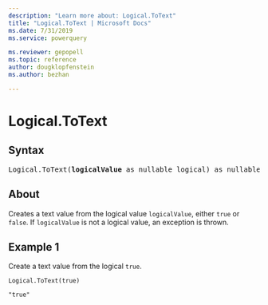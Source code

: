 ```yaml
---
description: "Learn more about: Logical.ToText"
title: "Logical.ToText | Microsoft Docs"
ms.date: 7/31/2019
ms.service: powerquery

ms.reviewer: gepopell
ms.topic: reference
author: dougklopfenstein
ms.author: bezhan

---
```

# Logical.ToText

## Syntax

<pre>
Logical.ToText(<b>logicalValue</b> as nullable logical) as nullable text  
</pre>
  
## About  
Creates a text value from the logical value `logicalValue`, either `true` or `false`. If `logicalValue` is not a logical value, an exception is thrown.

## Example 1
Create a text value from the logical `true`.

```powerquery-m
Logical.ToText(true)
```

`"true"`
